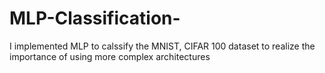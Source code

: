 # MLP-Classification-

I implemented MLP to calssify the MNIST, CIFAR 100 dataset to realize the importance of using more complex architectures
